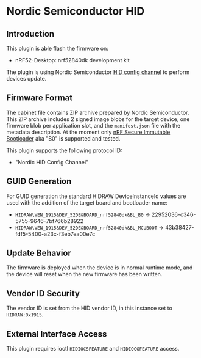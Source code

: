 # Nordic Semiconductor HID

## Introduction

This plugin is able flash the firmware on:

* nRF52-Desktop: nrf52840dk development kit

The plugin is using Nordic Semiconductor
[HID config channel](https://developer.nordicsemi.com/nRF_Connect_SDK/doc/latest/nrf/applications/nrf_desktop/doc/config_channel.html)
to perform devices update.

## Firmware Format

The cabinet file contains ZIP archive prepared by Nordic Semiconductor.
This ZIP archive includes 2 signed image blobs for the target
device, one firmware blob per application slot, and the `manifest.json` file with the metadata description.
At the moment only [nRF Secure Immutable Bootloader](https://developer.nordicsemi.com/nRF_Connect_SDK/doc/latest/nrf/samples/bootloader/README.html#bootloader)
aka "B0" is supported and tested.

This plugin supports the following protocol ID:

* "Nordic HID Config Channel"

## GUID Generation

For GUID generation the standard HIDRAW DeviceInstanceId values are used
with the addition of the target board and bootloader name:

* `HIDRAW\VEN_1915&DEV_52DE&BOARD_nrf52840dk&BL_B0` -> 22952036-c346-5755-9646-7bf766b28922
* `HIDRAW\VEN_1915&DEV_52DE&BOARD_nrf52840dk&BL_MCUBOOT` -> 43b38427-fdf5-5400-a23c-f3eb7ea00e7c

## Update Behavior

The firmware is deployed when the device is in normal runtime mode, and the
device will reset when the new firmware has been written.

## Vendor ID Security

The vendor ID is set from the HID vendor ID, in this instance set
to `HIDRAW:0x1915`.

## External Interface Access

This plugin requires ioctl `HIDIOCSFEATURE` and `HIDIOCGFEATURE` access.
